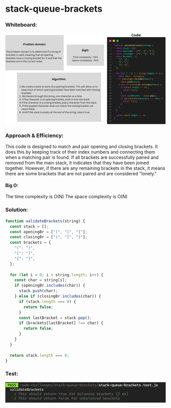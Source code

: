 # stack-queue-brackets

### Whiteboard:

![wh](wh.png)

### Approach & Efficiency:

This code is designed to match and pair opening and closing brackets. It does this by keeping track of their index numbers and connecting them when a matching pair is found. If all brackets are successfully paired and removed from the main stack, it indicates that they have been joined together. However, if there are any remaining brackets in the stack, it means there are some brackets that are not paired and are considered "lonely."

#### Big O:

The time complexity is O(N)
The space complexity is O(N)

### Solution:

```javascript
function validateBrackets(string) {
  const stack = [];
  const openingBr = ["(", "[", "{"];
  const closingBr = [")", "]", "}"];
  const brackets = {
    "(": ")",
    "[": "]",
    "{": "}",
  };

  for (let i = 0; i < string.length; i++) {
    const char = string[i];
    if (openingBr.includes(char)) {
      stack.push(char);
    } else if (closingBr.includes(char)) {
      if (stack.length === 0) {
        return false;
      }
      const lastBracket = stack.pop();
      if (brackets[lastBracket] !== char) {
        return false;
      }
    }
  }

  return stack.length === 0;
}
```

### Test:

![test](image-1.png)